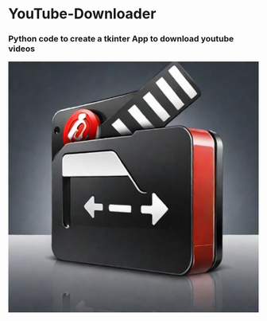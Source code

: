 # YouTube-Downloader

### Python code to create a tkinter App to download youtube videos

![YTImage.jpg](YTImage.jpg)